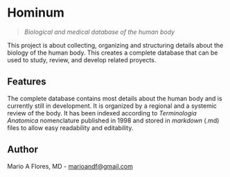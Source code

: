 # Hominum
>*Biological and medical database of the human body*

This project is about collecting, organizing and structuring details about the biology of the human body. This creates a complete database that can be used to study, review, and develop related proyects.

## Features

The complete database contains most details about the human body and is currently still in development. It is organized by a regional and a systemic review of the body. It has been indexed according to *Terminologia Anatomica* nomenclature published in 1998 and stored in *markdown* (.md) files to allow easy readability and editability.

## Author

Mario A Flores, MD - marioandf@gmail.com
